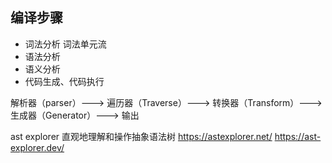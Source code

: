 ## 编译步骤

- 词法分析 词法单元流
- 语法分析
- 语义分析
- 代码生成、代码执行

解析器（parser）---> 遍历器（Traverse）---> 转换器（Transform）---> 生成器（Generator）---> 输出


ast explorer 直观地理解和操作抽象语法树
https://astexplorer.net/
https://ast-explorer.dev/
